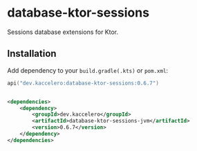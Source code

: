 # database-ktor-sessions

Sessions database extensions for Ktor.

## Installation

Add dependency to your `build.gradle(.kts)` or `pom.xml`:

```kotlin
api("dev.kaccelero:database-ktor-sessions:0.6.7")
```

```xml

<dependencies>
    <dependency>
        <groupId>dev.kaccelero</groupId>
        <artifactId>database-ktor-sessions-jvm</artifactId>
        <version>0.6.7</version>
    </dependency>
</dependencies>
```
